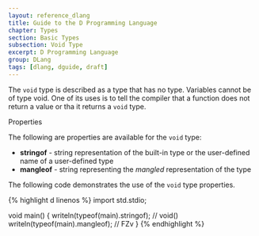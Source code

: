 ```yaml
---
layout: reference_dlang
title: Guide to the D Programming Language
chapter: Types
section: Basic Types
subsection: Void Type
excerpt: D Programming Language
group: DLang
tags: [dlang, dguide, draft]
---
```


The `void` type is described as a type that has no type.
Variables cannot be of type void.
One of its uses is to tell the compiler that a function does not return a value or tha it returns a `void` type.

Properties

The following are properties are available for the `void` type:

* __stringof__ - string representation of the built-in type or the user-defined name of a user-defined type
* __mangleof__ - string representing the _mangled_ representation of the type

The following code demonstrates the use of the `void` type properties.

{% highlight d linenos %}
import std.stdio;

void main() {
    writeln(typeof(main).stringof);     // void()
    writeln(typeof(main).mangleof);     // FZv
}
{% endhighlight %}
